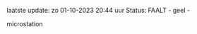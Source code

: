 laatste update: 
zo 01-10-2023 20:44   uur 
Status: FAALT - geel - 
<div class="service Y">microstation</div>